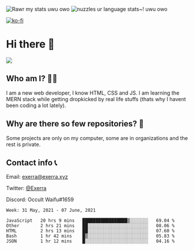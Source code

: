 ![Rawr my stats uwu owo](https://github-readme-stats.vercel.app/api?username=Exerra&show_icons=true&theme=buefy)
![nuzzles ur language stats~! uwu owo](https://github-readme-stats.vercel.app/api/top-langs/?username=Exerra&layout=compact)

[![ko-fi](https://www.ko-fi.com/img/githubbutton_sm.svg)](https://ko-fi.com/X8X130H96)
# Hi there 👋
<a href="https://status.exerra.xyz" id="freshstatus-badge-root"
  data-banner-style="compact">
  <img src="https://public-api.freshstatus.io/v1/public/badge.svg/?badge=0b9b52df-6e1d-4d16-b836-5595b35bcef8" />
    </a>
## Who am I? 🙋‍♀️
I am a new web developer, I know HTML, CSS and JS. I am learning the MERN stack while getting dropkicked by real life stuffs (thats why I havent been coding a lot lately).
## Why are there so few repositories? 🤔
Some projects are only on my computer, some are in organizations and the rest is private.
## Contact info 📞
Email: [exerra@exerra.xyz](mailto:exerra@exerra.xyz)

Twitter: [@Exerra](https://twitter.com/exerra)

Discord: Occult Waifu#1659

<!--START_SECTION:waka-->
```text
Week: 31 May, 2021 - 07 June, 2021

JavaScript   20 hrs 9 mins   █████████████████▒░░░░░░░   69.04 % 
Other        2 hrs 21 mins   ██░░░░░░░░░░░░░░░░░░░░░░░   08.06 % 
HTML         2 hrs 13 mins   ██░░░░░░░░░░░░░░░░░░░░░░░   07.60 % 
Bash         1 hr 42 mins    █▒░░░░░░░░░░░░░░░░░░░░░░░   05.83 % 
JSON         1 hr 12 mins    █░░░░░░░░░░░░░░░░░░░░░░░░   04.16 % 
```
<!--END_SECTION:waka-->

